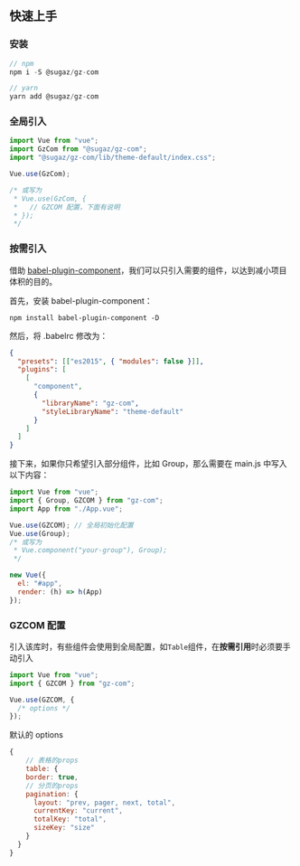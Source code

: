 ## 快速上手

### 安装

```js
// npm
npm i -S @sugaz/gz-com

// yarn
yarn add @sugaz/gz-com
```

### 全局引入

```js
import Vue from "vue";
import GzCom from "@sugaz/gz-com";
import "@sugaz/gz-com/lib/theme-default/index.css";

Vue.use(GzCom);

/* 或写为
 * Vue.use(GzCom, {
 *   // GZCOM 配置，下面有说明
 * });
 */
```

### 按需引入

借助 [babel-plugin-component](https://github.com/QingWei-Li/babel-plugin-component)，我们可以只引入需要的组件，以达到减小项目体积的目的。

首先，安装 babel-plugin-component：

```
npm install babel-plugin-component -D
```

然后，将 .babelrc 修改为：

```json
{
  "presets": [["es2015", { "modules": false }]],
  "plugins": [
    [
      "component",
      {
        "libraryName": "gz-com",
        "styleLibraryName": "theme-default"
      }
    ]
  ]
}
```

接下来，如果你只希望引入部分组件，比如 Group，那么需要在 main.js 中写入以下内容：

```js
import Vue from "vue";
import { Group, GZCOM } from "gz-com";
import App from "./App.vue";

Vue.use(GZCOM); // 全局初始化配置
Vue.use(Group);
/* 或写为
 * Vue.component("your-group"), Group);
 */

new Vue({
  el: "#app",
  render: (h) => h(App)
});
```

### GZCOM 配置

引入该库时，有些组件会使用到全局配置，如`Table`组件，在<strong>按需引用</strong>时必须要手动引入

```js
import Vue from "vue";
import { GZCOM } from "gz-com";

Vue.use(GZCOM, {
  /* options */
});
```

默认的 options

```js
{
    // 表格的props
    table: {
    border: true,
    // 分页的props
    pagination: {
      layout: "prev, pager, next, total",
      currentKey: "current",
      totalKey: "total",
      sizeKey: "size"
    }
  }
}
```

